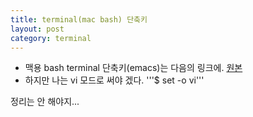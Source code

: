 ```yaml
---
title: terminal(mac bash) 단축키
layout: post
category: terminal
---
```


- 맥용 bash terminal 단축키(emacs)는 다음의 링크에.
[원본](http://bestalign.github.io/2015/08/30/osx-bash-keyboard-shortcuts/)
- 하지만 나는 vi 모드로 써야 겠다. '''$ set -o vi'''

정리는 안 해야지...
